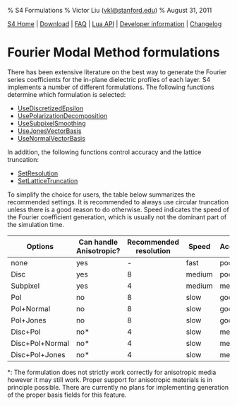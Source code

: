% S4 Formulations
% Victor Liu (vkl@stanford.edu)
% August 31, 2011
<style type="text/css">
@import url(s4.css);
</style>

[S4 Home](index.html) | [Download](download.html) | [FAQ](faq.html) | [Lua API](s4_lua_api.html) | [Developer information](dev_info.html) | [Changelog](changelog.html)

# Fourier Modal Method formulations

There has been extensive literature on the best way to generate the Fourier series coefficients for the in-plane dielectric profiles of each layer.
S4 implements a number of different formulations.
The following functions determine which formulation is selected:

* [UseDiscretizedEpsilon](s4_lua_api.html#S4_Simulation_UseDiscretizedEpsilon)
* [UsePolarizationDecomposition](s4_lua_api.html#S4_Simulation_UsePolarizationDecomposition)
* [UseSubpixelSmoothing](s4_lua_api.html#S4_Simulation_UseSubpixelSmoothing)
* [UseJonesVectorBasis](s4_lua_api.html#S4_Simulation_UseJonesVectorBasis)
* [UseNormalVectorBasis](s4_lua_api.html#S4_Simulation_UseNormalVectorBasis)

In addition, the following functions control accuracy and the lattice truncation:

* [SetResolution](s4_lua_api.html#S4_Simulation_SetResolution)
* [SetLatticeTruncation](s4_lua_api.html#S4_Simulation_SetLatticeTruncation)

To simplify the choice for users, the table below summarizes the recommended settings.
It is recommended to always use circular truncation unless there is a good reason to do otherwise.
Speed indicates the speed of the Fourier coefficient generation, which is usually not the dominant part of the simulation time.

Options         | Can handle Anisotropic? | Recommended resolution | Speed   | Accuracy
----------------|-------------------------|------------------------|---------|----------
none            | yes                     | -                      |  fast   |   poor
Disc            | yes                     | 8                      |  medium |   poor
Subpixel        | yes                     | 4                      |  medium |  medium
Pol             | no                      | 8                      |  slow   |   good
Pol+Normal      | no                      | 8                      |  slow   |   good
Pol+Jones       | no                      | 8                      |  slow   |   good
Disc+Pol        | no*                     | 4                      |  slow   |  medium
Disc+Pol+Normal | no*                     | 4                      |  slow   |  medium
Disc+Pol+Jones  | no*                     | 4                      |  slow   |  medium

*: The formulation does not strictly work correctly for anisotropic media
   however it may still work.
   Proper support for anisotropic materials is in principle possible. There
   are currently no plans for implementing generation of the proper basis
   fields for this feature.
